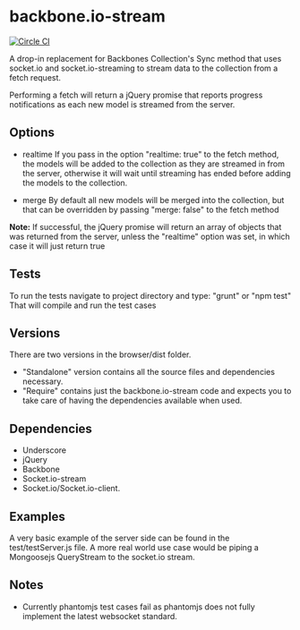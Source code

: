 backbone.io-stream
=====================

[![Circle CI](https://circleci.com/gh/toddbluhm/backbone.io-stream.svg?style=shield&circle-token=f92a4ca4bd9b0177059dbf6d77d244edf5c398db)](https://circleci.com/gh/toddbluhm/backbone.io-stream)

A drop-in replacement for Backbones Collection's Sync method that uses socket.io and socket.io-streaming to stream data to the collection from a fetch request.

Performing a fetch will return a jQuery promise that reports progress notifications as each new model is streamed from the server.

Options
-------

- realtime
If you pass in the option "realtime: true" to the fetch method, the models will be added to the collection as they are streamed in from the server, otherwise it will wait until streaming has ended before adding the models to the collection.

- merge
By default all new models will be merged into the collection, but that can be overridden by passing "merge: false" to the fetch method

**Note:**
If successful, the jQuery promise will return an array of objects that was returned from the server, unless the "realtime" option was set, in which case it will just return true

Tests
----------
To run the tests navigate to project directory and type: "grunt" or "npm test"
That will compile and run the test cases

Versions
-------------

There are two versions in the browser/dist folder.
- "Standalone" version contains all the source files and dependencies necessary.
- "Require" contains just the backbone.io-stream code and expects you to take care of having the dependencies available when used.

Dependencies
------------
- Underscore
- jQuery
- Backbone
- Socket.io-stream
- Socket.io/Socket.io-client.

Examples
--------
A very basic example of the server side can be found in the test/testServer.js file. 
A more real world use case would be piping a Mongoosejs QueryStream to the socket.io stream.

Notes
-----
- Currently phantomjs test cases fail as phantomjs does not fully implement the latest websocket standard.
